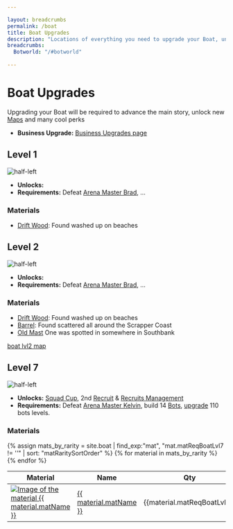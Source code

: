 ```yaml
---

layout: breadcrumbs
permalink: /boat
title: Boat Upgrades
description: "Locations of everything you need to upgrade your Boat, unlocks & requirements"
breadcrumbs:
  Botworld: "/#botworld"
  
---
```



# Boat Upgrades


Upgrading your Boat will be required to advance the main story, unlock new [Maps](/maps) and many cool perks

- **Business Upgrade:** [Business Upgrades page](/business)


## Level 1

![half-left](https://cdn.discordapp.com/attachments/923510071026155550/931487194122702858/boat-lvl.png)

- **Unlocks:** 
- **Requirements:** Defeat [Arena Master Brad](/arena#brad), ...

### Materials

- [Drift Wood](/drift-wood): Found washed up on beaches



## Level 2

![half-left](https://cdn.discordapp.com/attachments/923510071026155550/931487194122702858/boat-lvl.png)

- **Unlocks:** 
- **Requirements:** Defeat [Arena Master Brad](/arena#brad), ...

### Materials

- [Drift Wood](/drift-wood): Found washed up on beaches
- [Barrel](/barrel): Found scattered all around the Scrapper Coast
- [Old Mast](/old-mast) One was spotted in somewhere in Southbank

[boat lvl2 map](https://cdn.discordapp.com/attachments/923509490307977227/927052030055424010/20220102_111242.png)


## Level 7

![half-left](https://cdn.discordapp.com/attachments/923510071026155550/931487194122702858/boat-lvl.png)

- **Unlocks:** [Squad Cup](/arena), 2nd [Recruit](/recruits) & [Recruits Management](/recruits#managment)
- **Requirements:** Defeat [Arena Master Kelvin](/arena#kelvin), build 14 [Bots](/bots), [upgrade](/materials) 110 bots levels.

### Materials
<table class="collection-list no-inline">
  <thead>
    <tr>
      <th>Material</th>
      <th>Name</th>
      <th>Qty</th>
      <th>Description</th>
      <th>Overview</th>
    </tr>
  </thead>
  <tbody>
    {% assign mats_by_rarity = site.boat | find_exp:"mat",
"mat.matReqBoatLvl7 != ''" | sort: "matRaritySortOrder" %}
    {% for material in mats_by_rarity %}
      <tr class="collection-list-entry rarity_{{material.matRarity}}">
        <td class="table-pic">
          <a href="{{ site.baseurl }}{{ material.url }}" title="Everything about the material {{ material.matName }}"> 
            <img loading="lazy"   src="{{ material.matImageUrl }}" alt="Image of the material {{ material.matName }}"> 
          </a>
        </td>
        <td><a href="{{ site.baseurl }}{{ material.url }}" title="Everything about the material {{ material.matName }}"> {{ material.matName }} </a></td>   
        <td>{{material.matReqBoatLvl7}}</td>
        <td class="overview">{{material.matDescription}}</td>
        <td class="overview">{{material.matOverview}}</td>
      </tr>
    {% endfor %}
  </tbody>
</table>


